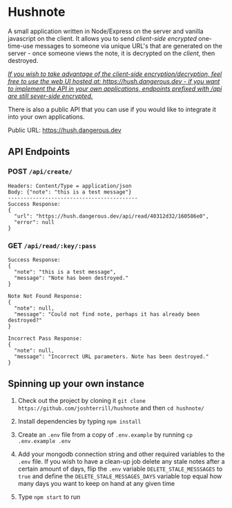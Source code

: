 # Hushnote

A small application written in Node/Express on the server and vanilla javascript on the client. It allows you to send *client-side encrypted* one-time-use messages to someone via unique URL's that are generated on the server - once someone views the note, it is decrypted on the *client*, then destroyed.

<ins>*If you wish to take advantage of the client-side encryption/decryption, feel free to use the web UI hosted at: https://hush.dangerous.dev - if you want to implement the API in your own applications, endpoints prefixed with /api are still sever-side encrypted.*</ins>

There is also a public API that you can use if you would like to integrate it into your own applications.

Public URL: https://hush.dangerous.dev

## API Endpoints

### POST `/api/create/`

```
Headers: Content/Type = application/json
Body: {"note": "this is a test message"}
------------------------------------------
Success Response:
{
  "url": "https://hush.dangerous.dev/api/read/40312d32/160586e0",
  "error": null
}
```

### GET `/api/read/:key/:pass`

```
Success Response:
{
  "note": "this is a test message",
  "message": "Note has been destroyed."
}

Note Not Found Response:
{
  "note": null,
  "message": "Could not find note, perhaps it has already been destroyed?"
}

Incorrect Pass Response:
{
  "note": null,
  "message": "Incorrect URL parameters. Note has been destroyed."
}
```

## Spinning up your own instance

1. Check out the project by cloning it `git clone https://github.com/joshterrill/hushnote` and then `cd hushnote/`

2. Install dependencies by typing `npm install`

3. Create an `.env` file from a copy of `.env.example` by running `cp .env.example .env`

4. Add your mongodb connection string and other required variables to the `.env` file. If you wish to have a clean-up job delete any stale notes after a certain amount of days, flip the `.env` variable `DELETE_STALE_MESSSAGES` to `true` and define the `DELETE_STALE_MESSAGES_DAYS` variable top equal how many days you want to keep on hand at any given time

5. Type `npm start` to run
